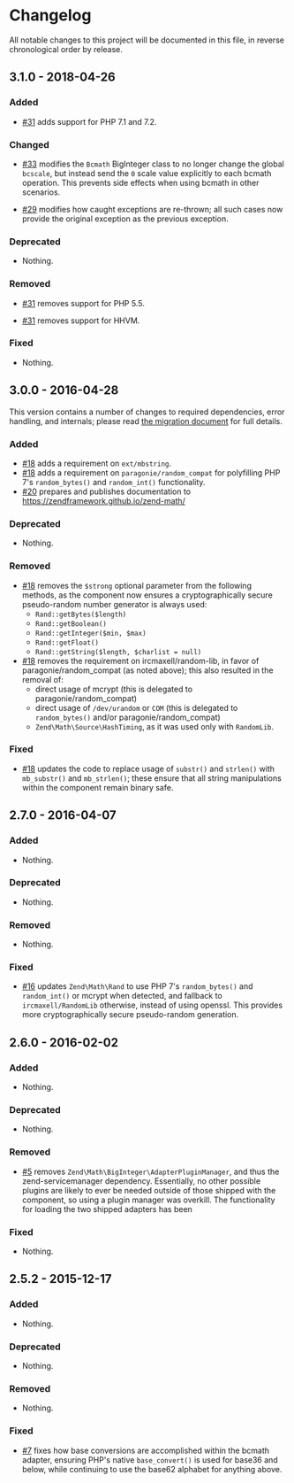 # Changelog

All notable changes to this project will be documented in this file, in reverse chronological order by release.

## 3.1.0 - 2018-04-26

### Added

- [#31](https://github.com/zendframework/zend-math/pull/31) adds support for PHP 7.1 and 7.2.

### Changed

- [#33](https://github.com/zendframework/zend-math/pull/33) modifies the `Bcmath` BigInteger class to no longer change the global
  `bcscale`, but instead send the `0` scale value explicitly to each bcmath operation. This prevents
  side effects when using bcmath in other scenarios.

- [#29](https://github.com/zendframework/zend-math/pull/29) modifies how caught exceptions are re-thrown; all such cases now provide
  the original exception as the previous exception.

### Deprecated

- Nothing.

### Removed

- [#31](https://github.com/zendframework/zend-math/pull/31) removes support for PHP 5.5.

- [#31](https://github.com/zendframework/zend-math/pull/31) removes support for HHVM.

### Fixed

- Nothing.

## 3.0.0 - 2016-04-28

This version contains a number of changes to required dependencies, error
handling, and internals; please read [the migration document](docs/book/migration.md)
for full details.

### Added

- [#18](https://github.com/zendframework/zend-math/pull/18) adds a requirement
  on `ext/mbstring`.
- [#18](https://github.com/zendframework/zend-math/pull/18) adds a requirement
  on `paragonie/random_compat` for polyfilling PHP 7's `random_bytes()` and
  `random_int()` functionality.
- [#20](https://github.com/zendframework/zend-math/pull/20) prepares and
  publishes documentation to https://zendframework.github.io/zend-math/

### Deprecated

- Nothing.

### Removed

- [#18](https://github.com/zendframework/zend-math/pull/18) removes the
  `$strong` optional parameter from the following methods, as the component now
  ensures a cryptographically secure pseudo-random number generator is always
  used:
  - `Rand::getBytes($length)`
  - `Rand::getBoolean()`
  - `Rand::getInteger($min, $max)`
  - `Rand::getFloat()`
  - `Rand::getString($length, $charlist = null)`
- [#18](https://github.com/zendframework/zend-math/pull/18) removes the
  requirement on ircmaxell/random-lib, in favor of paragonie/random_compat (as
  noted above); this also resulted in the removal of:
  - direct usage of mcrypt (this is delegated to paragonie/random_compat)
  - direct usage of `/dev/urandom` or `COM` (this is delegated to
    `random_bytes()` and/or paragonie/random_compat)
  - `Zend\Math\Source\HashTiming`, as it was used only with `RandomLib`.

### Fixed

- [#18](https://github.com/zendframework/zend-math/pull/18) updates the code to
  replace usage of `substr()` and `strlen()` with `mb_substr()` and
  `mb_strlen()`; these ensure that all string manipulations within the component
  remain binary safe.

## 2.7.0 - 2016-04-07

### Added

- Nothing.

### Deprecated

- Nothing.

### Removed

- Nothing.

### Fixed

- [#16](https://github.com/zendframework/zend-math/pull/16) updates
  `Zend\Math\Rand` to use PHP 7's `random_bytes()` and `random_int()` or mcrypt
  when detected, and fallback to `ircmaxell/RandomLib` otherwise, instead of using
  openssl. This provides more cryptographically secure pseudo-random generation.


## 2.6.0 - 2016-02-02

### Added

- Nothing.

### Deprecated

- Nothing.

### Removed

- [#5](https://github.com/zendframework/zend-math/pull/5) removes
  `Zend\Math\BigInteger\AdapterPluginManager`, and thus the zend-servicemanager
  dependency. Essentially, no other possible plugins are likely to ever be
  needed outside of those shipped with the component, so using a plugin manager
  was overkill. The functionality for loading the two shipped adapters has been

### Fixed

- Nothing.

## 2.5.2 - 2015-12-17

### Added

- Nothing.

### Deprecated

- Nothing.

### Removed

- Nothing.

### Fixed

- [#7](https://github.com/zendframework/zend-math/pull/7) fixes how base
  conversions are accomplished within the bcmath adapter, ensuring PHP's native
  `base_convert()` is used for base36 and below, while continuing to use the
  base62 alphabet for anything above.
